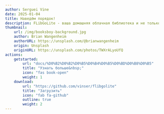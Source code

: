 ```yaml
---
author: Serguei Vine
date: 2025-01-04
title: Наведём порядок!
description: FLibGoLite - ваша домашняя облачная библиотека и не только
thumbnail: 
    url: /img/booksboy-background.jpg
    author: Brian Wangenheim
    authorURL: https://unsplash.com/@brianwangenheim
    origin: Unsplash
    originURL: https://unsplash.com/photos/TWXrALyoUfQ
actions:
    getstarted:
        url: "docs/%D0%B2%D0%B2%D0%B5%D0%B4%D0%B5%D0%BD%D0%B8%D0%B5"
        title: "Узнать больше&nbsp;"
        icon: "fas book-open"
        weight: 1
    download:
        url: "https://github.com/vinser/flibgolite"
        title: "Загрузить"
        icon: "fab fa-github"
        outline: true
        weight: 2
---
```

